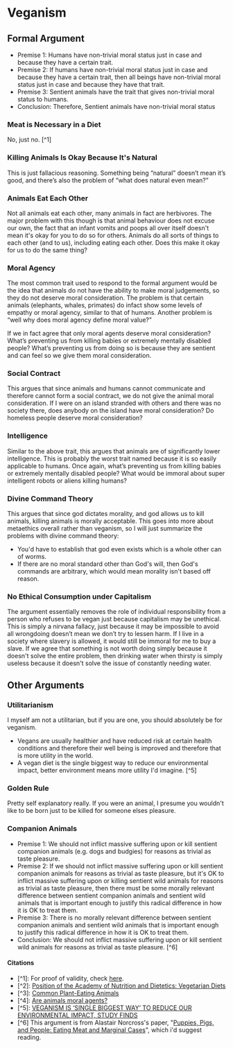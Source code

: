 # Veganism

## Formal Argument

* Premise 1: Humans have non-trivial moral status just in case and because they have a certain trait.
* Premise 2: If humans have non-trivial moral status just in case and because they have a certain trait, then all beings have non-trivial moral status just in case and because they have that trait.
* Premise 3: Sentient animals have the trait that gives non-trivial moral status to humans.
* Conclusion: Therefore, Sentient animals have non-trivial moral status 

### Meat is Necessary in a Diet

No, just no. \[^1\]

### Killing Animals Is Okay Because It's Natural

This is just fallacious reasoning. Something being “natural” doesn’t mean it’s good, and there’s also the problem of “what does natural even mean?”

### Animals Eat Each Other

Not all animals eat each other, many animals in fact are herbivores.  The major problem with this though is that animal behaviour does not excuse our own, the fact that an infant vomits and poops all over itself doesn't mean it's okay for you to do so for others. Animals do all sorts of things to each other \(and to us\), including eating each other. Does this make it okay for us to do the same thing?

### Moral Agency

The most common trait used to respond to the formal argument would be the idea that animals do not have the ability to make moral judgements, so they do not deserve moral consideration. The problem is that certain animals \(elephants, whales, primates\) do infact show some levels of empathy or moral agency, similar to that of humans. Another problem is “well why does moral agency define moral value?”

If we in fact agree that only moral agents deserve moral consideration? What’s preventing us from killing babies or extremely mentally disabled people? What’s preventing us from doing so is because they are sentient and can feel so we give them moral consideration.

### Social Contract

This argues that since animals and humans cannot communicate and therefore cannot form a social contract, we do not give the animal moral consideration. If I were on an island stranded with others and there was no society there, does anybody on the island have moral consideration? Do homeless people deserve moral consideration?

### Intelligence

Similar to the above trait, this argues that animals are of significantly lower intelligence. This is probably the worst trait named because it is so easily applicable to humans. Once again, what’s preventing us from killing babies or extremely mentally disabled people? What would be immoral about super intelligent robots or aliens killing humans?

### Divine Command Theory

This argues that since god dictates morality, and god allows us to kill animals, killing animals is morally acceptable. This goes into more about metaethics overall rather than veganism, so I will just summarize the problems with divine command theory:

* You'd have to establish that god even exists which is a whole other can of worms.
* If there are no moral standard other than God's will, then God's commands are arbitrary, which would mean morality isn't based off reason.

### No Ethical Consumption under Capitalism

The argument essentially removes the role of individual responsibility from a person who refuses to be vegan just because capitalism may be unethical. This is simply a nirvana fallacy, just because it may be impossible to avoid all wrongdoing doesn’t mean we don’t try to lessen harm. If I live in a society where slavery is allowed, it would still be immoral for me to buy a slave. If we agree that something is not worth doing simply because it doesn't solve the entire problem, then drinking water when thirsty is simply useless because it doesn't solve the issue of constantly needing water.

## Other Arguments

### Utilitarianism

I myself am not a utilitarian, but if you are one, you should absolutely be for veganism. 

* Vegans are usually healthier and have reduced risk at certain health conditions and therefore their well being is improved and therefore that is more utility in the world.
* A vegan diet is the single biggest way to reduce our environmental impact, better environment means more utility I'd imagine. \[^5\]

### Golden Rule

Pretty self explanatory really. If you were an animal, I presume you wouldn't like to be born just to be killed for someone elses pleasure.

### Companion Animals

* Premise 1: We should not inflict massive suffering upon or kill sentient companion animals \(e.g. dogs and budgies\) for reasons as trivial as taste pleasure.
* Premise 2: If we should not inflict massive suffering upon or kill sentient companion animals for reasons as trivial as taste pleasure, but it's OK to inflict massive suffering upon or killing sentient wild animals for reasons as trivial as taste pleasure, then there must be some morally relevant difference between sentient companion animals and sentient wild animals that is important enough to justify this radical difference in how it is OK to treat them.
* Premise 3: There is no morally relevant difference between sentient companion animals and sentient wild animals that is important enough to justify this radical difference in how it is OK to treat them.
* Conclusion: We should not inflict massive suffering upon or kill sentient wild animals for reasons as trivial as taste pleasure. \[^6\]

#### Citations

* \[^1\]: For proof of validity, check [here](https://philosophicalvegan.com/wiki/index.php/NameTheTrait_2.0#Proof_of_Validity).
* \[^2\]:  [Position of the Academy of Nutrition and Dietetics: Vegetarian Diets](https://pubmed.ncbi.nlm.nih.gov/27886704/)
* \[^3\]:  [Common Plant-Eating Animals](https://examples.yourdictionary.com/herbivore-examples-common-plant-eating-animals.html)
* \[^4\]: [Are animals moral agents?](https://www.efe.com/efe/english/technology/are-animals-moral-agents/50000267-4013881)
* \[^5\]: [VEGANISM IS ‘SINGLE BIGGEST WAY’ TO REDUCE OUR ENVIRONMENTAL IMPACT, STUDY FINDS](https://www.independent.co.uk/life-style/health-and-families/veganism-environmental-impact-planet-reduced-plant-based-diet-humans-study-a8378631.html)
* \[^6\] This argument is from Alastair Norcross's paper, "[Puppies, Pigs, and People: Eating Meat and Marginal Cases](https://spot.colorado.edu/~heathwoo/readings/norcross.pdf)", which i'd suggest reading.

